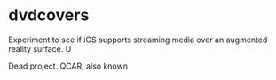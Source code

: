 # dvdcovers
Experiment to see if iOS supports streaming media over an augmented reality surface. U

Dead project. QCAR, also known
